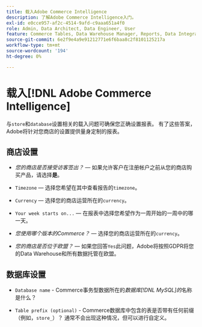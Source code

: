 ```yaml
---
title: 载入Adobe Commerce Intelligence
description: 了解Adobe Commerce Intelligence入门。
exl-id: e0cce957-af2c-4514-9afd-c9aaa651a4f0
role: Admin, Data Architect, Data Engineer, User
feature: Commerce Tables, Data Warehouse Manager, Reports, Data Integration
source-git-commit: 6e2f9e4a9e91212771e6f6baa8c2f8101125217a
workflow-type: tm+mt
source-wordcount: '194'
ht-degree: 0%

---
```


# 载入[!DNL Adobe Commerce Intelligence]

与`store`和`database`设置相关的载入问题可确保您正确设置报表。 有了这些答案，Adobe将针对您商店的设置提供量身定制的报表。

## 商店设置

- *您的商店是否接受访客签出？* — 如果允许客户在注册帐户之前从您的商店购买产品，请选择&#x200B;**是**。

- `Timezone` — 选择您希望在其中查看报告的`timezone`。

- `Currency` — 选择您的商店运营所在的`currency`。

- `Your week starts on...` — 在报表中选择您希望作为一周开始的一周中的哪一天。

- *您使用哪个版本的Commerce？* — 选择您的商店运营所在的`currency`。

- *您的商店是否位于欧盟？* — 如果您回答`Yes`此问题，Adobe将按照GDPR将您的Data Warehouse和所有数据托管在欧盟。

## 数据库设置

- `Database name` - Commerce事务型数据所在的&#x200B;*数据库[!DNL MySQL]的*&#x200B;名称是什么？

- `Table prefix (optional)` - Commerce数据库中包含的表是否带有任何前缀（例如，`store_`）？ 通常不会出现这种情况，但可以进行自定义。
